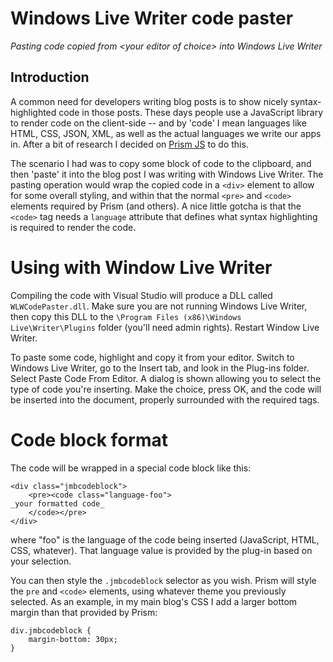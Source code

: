 ﻿Windows Live Writer code paster
===

_Pasting code copied from &lt;your editor of choice&gt; into Windows Live Writer_

Introduction
---

A common need for developers writing blog posts is to show nicely syntax-highlighted 
code in those posts. These days people use a JavaScript library to render code on the 
client-side -- and by 'code' I mean languages like HTML, CSS, JSON, XML, as well as the
actual languages we write our apps in. After a bit of research I decided on 
[Prism JS](http://prismjs.com/) to do this.

The scenario I had was to copy some block of code to the clipboard, and then 'paste' it into
the blog post I was writing with Windows Live Writer. The pasting operation would wrap the
copied code in a `<div>` element to allow for some overall styling, and within that the
normal `<pre>` and `<code>` elements required by Prism (and others). A nice little gotcha
is that the `<code>` tag needs a `language` attribute that defines what syntax highlighting
is required to render the code. 


Using with Window Live Writer
===

Compiling the code with Visual Studio will produce a DLL called `WLWCodePaster.dll`. Make sure you are not running Windows Live Writer, then copy this DLL to the `\Program Files (x86)\Windows Live\Writer\Plugins` folder (you'll need admin rights). Restart Window Live Writer. 

To paste some code, highlight and copy it from your editor. Switch to Windows Live Writer, go to the Insert tab, and look in the Plug-ins folder. Select Paste Code From Editor. A dialog is shown allowing you to select the type of code you're inserting. Make the choice, press OK, and the code will be inserted into the document, properly surrounded with the required tags.


Code block format
===

The code will be wrapped in a special code block like this:

    <div class="jmbcodeblock">
		<pre><code class="language-foo">
	_your formatted code_ 
		</code></pre>
	</div>

where "foo" is the language of the code being inserted (JavaScript, HTML, CSS, whatever). That language value is provided by the plug-in based on your selection.

You can then style the `.jmbcodeblock` selector as you wish. Prism will style the `pre` and `<code>` elements, using whatever theme you previously selected. As an example, in my main blog's CSS I add a larger bottom margin than that provided by Prism:

    div.jmbcodeblock {
        margin-bottom: 30px;
    }

